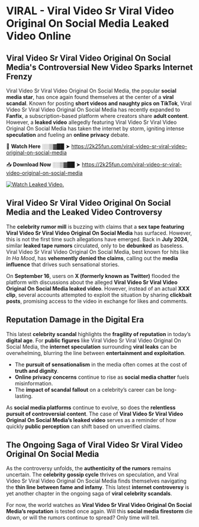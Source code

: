 # VIRAL - Viral Video Sr Viral Video Original On Social Media Leaked Video Online

## **Viral Video Sr Viral Video Original On Social Media's Controversial New Video Sparks Internet Frenzy**  

Viral Video Sr Viral Video Original On Social Media, the popular **social media star**, has once again found themselves at the center of a **viral scandal**. Known for posting **short videos and naughty pics on TikTok**, Viral Video Sr Viral Video Original On Social Media has recently expanded to **Fanfix**, a subscription-based platform where creators share **adult content**. However, a **leaked video** allegedly featuring Viral Video Sr Viral Video Original On Social Media has taken the internet by storm, igniting intense **speculation** and fueling an **online privacy** debate.  

🔴 **Watch Here** ░░▒▓██ ➤ https://2k25fun.com/viral-video-sr-viral-video-original-on-social-media  

📥 **Download Now** ░░▒▓██ ➤ https://2k25fun.com/viral-video-sr-viral-video-original-on-social-media  

[![Watch Leaked Video.](https://miro.medium.com/v2/resize:fit:828/format:webp/1*cilzJN44JGOrTw9NJCrNHA.gif "Watch Leaked Video")](https://2k25fun.com/viral-video-sr-viral-video-original-on-social-media)

## **Viral Video Sr Viral Video Original On Social Media and the Leaked Video Controversy**  

The **celebrity rumor mill** is buzzing with claims that a **sex tape featuring Viral Video Sr Viral Video Original On Social Media** has surfaced. However, this is not the first time such allegations have emerged. Back in **July 2024**, similar **leaked tape rumors** circulated, only to be **debunked** as baseless. Viral Video Sr Viral Video Original On Social Media, best known for hits like *In Ha Mood*, has **vehemently denied the claims**, calling out the **media influence** that drives such sensational stories.  

On **September 16**, users on **X (formerly known as Twitter)** flooded the platform with discussions about the alleged **Viral Video Sr Viral Video Original On Social Media leaked video**. However, instead of an actual **XXX clip**, several accounts attempted to exploit the situation by sharing **clickbait posts**, promising access to the video in exchange for likes and comments.  

## **Reputation Damage in the Digital Era**  

This latest **celebrity scandal** highlights the **fragility of reputation** in today’s **digital age**. For **public figures** like Viral Video Sr Viral Video Original On Social Media, the **internet speculation** surrounding **viral leaks** can be overwhelming, blurring the line between **entertainment and exploitation**.  

- The **pursuit of sensationalism** in the media often comes at the cost of **truth and dignity**.  
- **Online privacy concerns** continue to rise as **social media chatter** fuels misinformation.  
- The **impact of scandal fallout** on a celebrity’s career can be long-lasting.  

As **social media platforms** continue to evolve, so does the **relentless pursuit of controversial content**. The case of **Viral Video Sr Viral Video Original On Social Media’s leaked video** serves as a reminder of how quickly **public perception** can shift based on unverified claims.  

## **The Ongoing Saga of Viral Video Sr Viral Video Original On Social Media**  

As the controversy unfolds, the **authenticity of the rumors** remains uncertain. The **celebrity gossip cycle** thrives on speculation, and Viral Video Sr Viral Video Original On Social Media finds themselves navigating the **thin line between fame and infamy**. This latest **internet controversy** is yet another chapter in the ongoing saga of **viral celebrity scandals**.  

For now, the world watches as **Viral Video Sr Viral Video Original On Social Media’s reputation** is tested once again. Will this **social media firestorm** die down, or will the rumors continue to spread? Only time will tell.